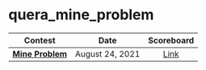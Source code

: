 # quera_mine_problem



<center>

 Contest | Date | Scoreboard 
:-------:|:-------:|:----:
 [**Mine Problem**](https://quera.ir/contest/assignments/31720/problems) | August 24, 2021 | [Link](https://quera.ir/contest/assignments/31720/scoreboard)

</center>
